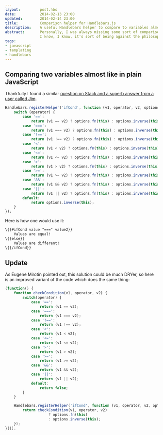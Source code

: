 ```yaml
---
layout:         post.hbs
date:           2014-02-13 23:00
updated:        2014-02-14 23:00
title:          Comparison helper for Handlebars.js
description:    A useful Handlebars helper to compare to variables almost like in plain JavaScript
abstract:       Personally, I was always missing some sort of comparison helper in Handlebars.js.
                I know, I know, it's sort of being against the philosophy of Handlebars - being logicless. But I still wanted to have it.
tags:
- javascript
- templating
- handlebars
---
```

## Comparing two variables almost like in plain JavaScript
Thankfully I found a similar <a href="http://stackoverflow.com/a/16315366/2374649" rel="external,nofollow">question on Stack and a superb answer from a user called Jim</a>.

```JavaScript
Handlebars.registerHelper('ifCond', function (v1, operator, v2, options) {
    switch (operator) {
        case '==':
            return (v1 == v2) ? options.fn(this) : options.inverse(this);
        case '===':
            return (v1 === v2) ? options.fn(this) : options.inverse(this);
        case '!==':
            return (v1 !== v2) ? options.fn(this) : options.inverse(this);
        case '<':
            return (v1 < v2) ? options.fn(this) : options.inverse(this);
        case '<=':
            return (v1 <= v2) ? options.fn(this) : options.inverse(this);
        case '>':
            return (v1 > v2) ? options.fn(this) : options.inverse(this);
        case '>=':
            return (v1 >= v2) ? options.fn(this) : options.inverse(this);
        case '&&':
            return (v1 && v2) ? options.fn(this) : options.inverse(this);
        case '||':
            return (v1 || v2) ? options.fn(this) : options.inverse(this);
        default:
            return options.inverse(this);
    }
});
```

Here is how one would use it:
```html
\{{#ifCond value "===" value2}}
    Values are equal!
\{{else}}
    Values are different!
\{{/ifCond}}
```

## Update
As Eugene Mirotin pointed out, this solution could be much DRYer, so here is an improved variant of the code which does the same thing:
```JavaScript
(function() {
    function checkCondition(v1, operator, v2) {
        switch(operator) {
            case '==':
                return (v1 == v2);
            case '===':
                return (v1 === v2);
            case '!==':
                return (v1 !== v2);
            case '<':
                return (v1 < v2);
            case '<=':
                return (v1 <= v2);
            case '>':
                return (v1 > v2);
            case '>=':
                return (v1 >= v2);
            case '&&':
                return (v1 && v2);
            case '||':
                return (v1 || v2);
            default:
                return false;
        }
    }

    Handlebars.registerHelper('ifCond', function (v1, operator, v2, options) {
        return checkCondition(v1, operator, v2)
                    ? options.fn(this)
                    : options.inverse(this);
    });
}());
```